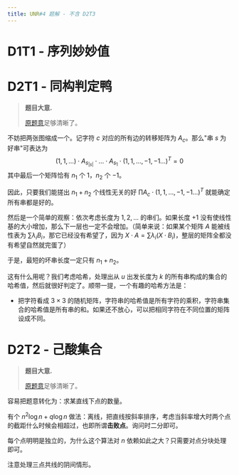 ```yaml
---
title: UNR#4 题解 - 不含 D2T3
---
```


# D1T1 - 序列妙妙值

# D2T1 - 同构判定鸭

> **题目大意.**
>
> [原题意](https://uoj.ac/contest/56/problem/552)足够清晰了。

不妨把两张图缩成一个。记字符 $c$ 对应的所有边的转移矩阵为 $A_{c}$。那么"串 $s$ 为好串"可表达为
$$
(1,1,\ldots)\cdot A_{s_{|s|}}\cdot\ldots\cdot A_{s_1}\cdot(1,1,\ldots,-1,-1\ldots)^{T}=0
$$
其中最后一个矩阵恰有 $n_1$ 个 $1$，$n_2$ 个 $-1$。

因此，只要我们能搓出 $n_1+n_2$ 个线性无关的好 $\prod A_c\cdot (1,1,\ldots,-1,-1\ldots)^{T}$ 就能确定所有串都是好的。

然后是一个简单的观察：依次考虑长度为 $1,2,...$ 的串们。如果长度 $+1$ 没有使线性基的大小增加，那么下一层也一定不会增加。（简单来说：如果某个矩阵 $A$ 能被线性表为 $\sum \lambda_iB_i$，那它已经没有希望了，因为 $X\cdot A=\sum\lambda_i(X\cdot B_i)$，整层的矩阵全都没有希望自然就完蛋了）

于是，最短的坏串长度一定只有 $n_1+n_2$。

这有什么用呢？我们考虑哈希，处理出从 $u$ 出发长度为 $k$ 的所有串构成的集合的哈希值，然后就很好判定了。顺带一提，一个有趣的哈希方法是：

- 把字符看成 $3\times 3$ 的随机矩阵，字符串的哈希值是所有字符的乘积，字符串集合的哈希值是所有串的和。如果还不放心，可以把相同字符在不同位置的矩阵设成不同。

# D2T2 - 己酸集合

> **题目大意.**
>
> [原题意](https://uoj.ac/contest/56/problem/553)足够清晰了。

容易把题意转化为：求某直线下点的数量。

有个 $n^2\log n+q\log n$ 做法：离线，把直线按斜率排序，考虑当斜率增大时两个点的截距什么时候会相超过，也即所谓**击败点**。询问时二分即可。

每个点明明是独立的，为什么这个算法对 $n$ 依赖如此之大？只需要对点分块处理即可。

注意处理三点共线的阴间情形。

